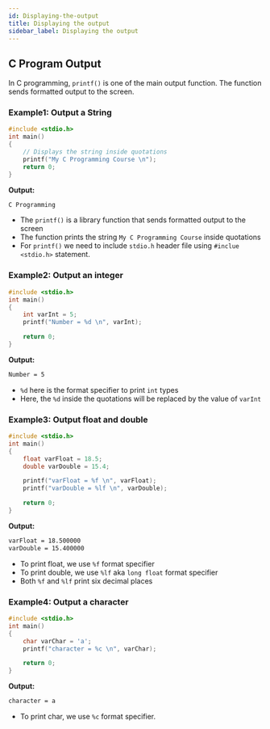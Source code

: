```yaml
---
id: Displaying-the-output
title: Displaying the output
sidebar_label: Displaying the output
---
```


## C Program Output

In C programming, `printf()` is one of the main output function. The function sends formatted output to the screen.

### Example1: Output a String

```c
#include <stdio.h>    
int main()
{ 
    // Displays the string inside quotations
    printf("My C Programming Course \n");
    return 0;
}
```
__Output:__
```bash
C Programming
```

- The `printf()` is a library function that sends formatted output to the screen
- The function prints the string `My C Programming Course` inside quotations
- For `printf()` we need to include `stdio.h` header file using `#inclue <stdio.h>` statement.

### Example2: Output an integer
```c
#include <stdio.h>
int main()
{
    int varInt = 5;
    printf("Number = %d \n", varInt);

    return 0;
}
```
__Output:__
```bash
Number = 5
```

- `%d` here is the format specifier to print `int` types
- Here, the `%d` inside the quotations will be replaced by the value of `varInt`

### Example3: Output float and double

```c
#include <stdio.h>
int main()
{
    float varFloat = 18.5;
    double varDouble = 15.4;

    printf("varFloat = %f \n", varFloat);
    printf("varDouble = %lf \n", varDouble);

    return 0;
}
```

__Output:__
```bash
varFloat = 18.500000
varDouble = 15.400000
```

- To print float, we use `%f` format specifier
- To print double, we use `%lf` aka `long float` format specifier
- Both `%f` and `%lf` print six decimal places

### Example4: Output a character

```c
#include <stdio.h>
int main()
{
    char varChar = 'a';
    printf("character = %c \n", varChar);

    return 0;
}
```
__Output:__
```bash
character = a
```

- To print char, we use `%c` format specifier.